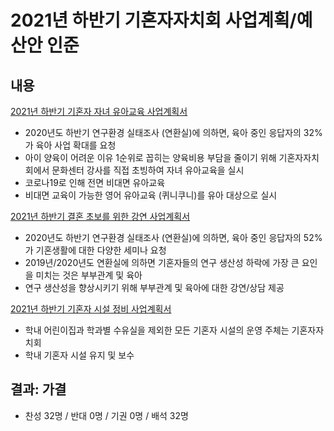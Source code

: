 2021년 하반기 기혼자자치회 사업계획/예산안 인준
===

## 내용
[2021년 하반기 기혼자 자녀 유아교육 사업계획서](2021년-하반기-기혼자-자녀-유아교육-사업계획서.md)
- 2020년도 하반기 연구환경 실태조사 (연환실)에 의하면, 육아 중인 응답자의 32%가 육아 사업 확대를 요청
- 아이 양육이 어려운 이유 1순위로 꼽히는 양육비용 부담을 줄이기 위해 기혼자자치회에서 문화센터 강사를 직접 초빙하여 자녀 유아교육을 실시
- 코로나19로 인해 전면 비대면 유아교육
- 비대면 교육이 가능한 영어 유아교육 (퀴니쿠니)를 유아 대상으로 실시

[2021년 하반기 결혼 초보를 위한 강연 사업계획서](2021년-하반기-결혼-초보를-위한-강연-사업계획서.md)
- 2020년도 하반기 연구환경 실태조사 (연환실)에 의하면, 육아 중인 응답자의 52%가 기혼생활에 대한 다양한 세미나 요청
- 2019년/2020년도 연환실에 의하면 기혼자들의 연구 생산성 하락에 가장 큰 요인을 미치는 것은 부부관계 및 육아
- 연구 생산성을 향상시키기 위해 부부관계 및 육아에 대한 강연/상담 제공

[2021년 하반기 기혼자 시설 정비 사업계획서](2021년-하반기-기혼자-시설-정비-사업계획서.md)
- 학내 어린이집과 학과별 수유실을 제외한 모든 기혼자 시설의 운영 주체는 기혼자자치회
- 학내 기혼자 시설 유지 및 보수

## 결과: 가결
- 찬성 32명 / 반대 0명 / 기권 0명 / 배석 32명

